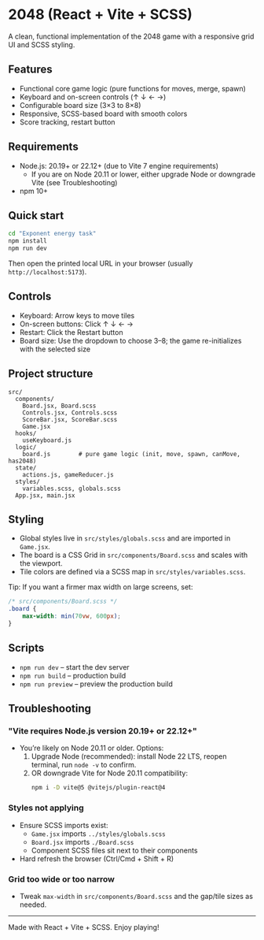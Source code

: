 # 2048 (React + Vite + SCSS)

A clean, functional implementation of the 2048 game with a responsive grid UI and SCSS styling.

## Features

- Functional core game logic (pure functions for moves, merge, spawn)
- Keyboard and on-screen controls (↑ ↓ ← →)
- Configurable board size (3×3 to 8×8)
- Responsive, SCSS-based board with smooth colors
- Score tracking, restart button

## Requirements

- Node.js: 20.19+ or 22.12+ (due to Vite 7 engine requirements)
  - If you are on Node 20.11 or lower, either upgrade Node or downgrade Vite (see Troubleshooting)
- npm 10+

## Quick start

```bash
cd "Exponent energy task"
npm install
npm run dev
```

Then open the printed local URL in your browser (usually `http://localhost:5173`).

## Controls

- Keyboard: Arrow keys to move tiles
- On-screen buttons: Click ↑ ↓ ← →
- Restart: Click the Restart button
- Board size: Use the dropdown to choose 3–8; the game re-initializes with the selected size

## Project structure

```
src/
  components/
    Board.jsx, Board.scss
    Controls.jsx, Controls.scss
    ScoreBar.jsx, ScoreBar.scss
    Game.jsx
  hooks/
    useKeyboard.js
  logic/
    board.js        # pure game logic (init, move, spawn, canMove, has2048)
  state/
    actions.js, gameReducer.js
  styles/
    variables.scss, globals.scss
  App.jsx, main.jsx
```

## Styling

- Global styles live in `src/styles/globals.scss` and are imported in `Game.jsx`.
- The board is a CSS Grid in `src/components/Board.scss` and scales with the viewport.
- Tile colors are defined via a SCSS map in `src/styles/variables.scss`.

Tip: If you want a firmer max width on large screens, set:

```scss
/* src/components/Board.scss */
.board {
	max-width: min(70vw, 600px);
}
```

## Scripts

- `npm run dev` – start the dev server
- `npm run build` – production build
- `npm run preview` – preview the production build

## Troubleshooting

### "Vite requires Node.js version 20.19+ or 22.12+"

- You’re likely on Node 20.11 or older. Options:
  1. Upgrade Node (recommended): install Node 22 LTS, reopen terminal, run `node -v` to confirm.
  2. OR downgrade Vite for Node 20.11 compatibility:
     ```bash
     npm i -D vite@5 @vitejs/plugin-react@4
     ```

### Styles not applying

- Ensure SCSS imports exist:
  - `Game.jsx` imports `../styles/globals.scss`
  - `Board.jsx` imports `./Board.scss`
  - Component SCSS files sit next to their components
- Hard refresh the browser (Ctrl/Cmd + Shift + R)

### Grid too wide or too narrow

- Tweak `max-width` in `src/components/Board.scss` and the gap/tile sizes as needed.

---

Made with React + Vite + SCSS. Enjoy playing!
